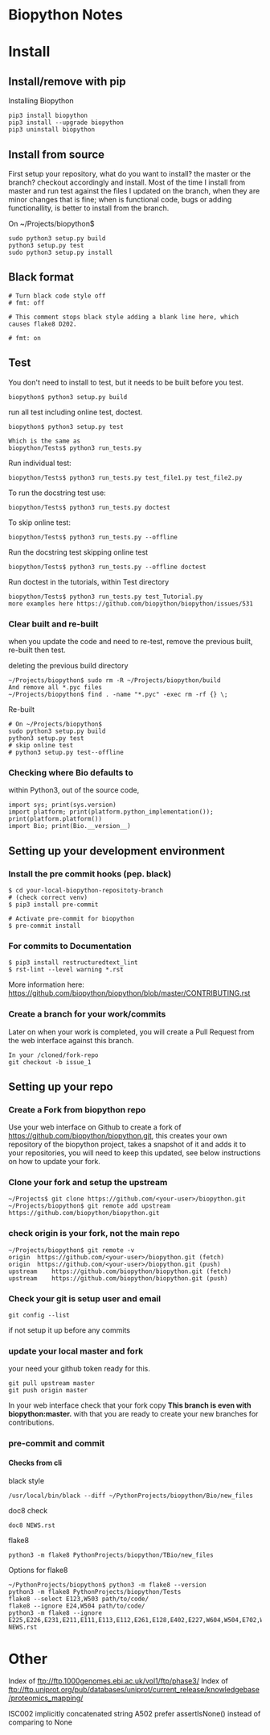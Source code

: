 # Biopython Notes

# Install

## Install/remove with pip
Installing Biopython
```
pip3 install biopython
pip3 install --upgrade biopython
pip3 uninstall biopython
```

## Install from source
First setup your repository, what do you want to install? the master or the branch? checkout accordingly and install. Most of the time I install from master and run test against the files I updated on the branch, when they are minor changes that is fine; when is functional code, bugs or adding functionallity, is better to install from the branch.

On ~/Projects/biopython$
```
sudo python3 setup.py build
python3 setup.py test
sudo python3 setup.py install
```
## Black format
```
# Turn black code style off
# fmt: off

# This comment stops black style adding a blank line here, which causes flake8 D202.

# fmt: on
```
## Test
You don't need to install to test, but it needs to be built before you test.
```
biopython$ python3 setup.py build
```

run all test including online test, doctest.
```
biopython$ python3 setup.py test

Which is the same as 
biopython/Tests$ python3 run_tests.py
```
Run individual test:
```
biopython/Tests$ python3 run_tests.py test_file1.py test_file2.py
```
To run the docstring test use:
```
biopython/Tests$ python3 run_tests.py doctest
```
To skip online test:
```
biopython/Tests$ python3 run_tests.py --offline
```
Run the docstring test skipping online test
```
biopython/Tests$ python3 run_tests.py --offline doctest
```
Run doctest in the tutorials, within Test directory
```
biopython/Tests$ python3 run_tests.py test_Tutorial.py
more examples here https://github.com/biopython/biopython/issues/531
```
### Clear built and re-built
when you update the code and need to re-test, remove the previous built, re-built then test.

deleting the previous build directory
```
~/Projects/biopython$ sudo rm -R ~/Projects/biopython/build
And remove all *.pyc files
~/Projects/biopython$ find . -name "*.pyc" -exec rm -rf {} \;
```
Re-built
```
# On ~/Projects/biopython$
sudo python3 setup.py build
python3 setup.py test
# skip online test
# python3 setup.py test--offline
```

### Checking where Bio defaults to
within Python3, out of the source code,
```
import sys; print(sys.version)
import platform; print(platform.python_implementation()); print(platform.platform())
import Bio; print(Bio.__version__)
```
## Setting up your development environment

### Install the pre commit hooks (pep. black)
```
$ cd your-local-biopython-repositoty-branch
# (check correct venv)
$ pip3 install pre-commit

# Activate pre-commit for biopython
$ pre-commit install
```
### For commits to Documentation
```
$ pip3 install restructuredtext_lint
$ rst-lint --level warning *.rst
```
More information here: https://github.com/biopython/biopython/blob/master/CONTRIBUTING.rst

### Create a branch for your work/commits
Later on when your work is completed, you will create a Pull Request from the web interface against this branch.

```
In your /cloned/fork-repo
git checkout -b issue_1
```

## Setting up your repo

### Create a Fork from biopython repo

Use your web interface on Github to create a fork of https://github.com/biopython/biopython.git, this creates your own repository of the biopython project, takes a snapshot of it and adds it to your repositories, you will need to keep this updated, see below instructions on how to update your fork.

### Clone your fork and setup the upstream
```
~/Projects$ git clone https://github.com/<your-user>/biopython.git
~/Projects/biopython$ git remote add upstream https://github.com/biopython/biopython.git
```
### check origin is your fork, not the main repo
```
~/Projects/biopython$ git remote -v
origin	https://github.com/<your-user>/biopython.git (fetch)
origin	https://github.com/<your-user>/biopython.git (push)
upstream	https://github.com/biopython/biopython.git (fetch)
upstream	https://github.com/biopython/biopython.git (push)
```
### Check your git is setup user and email
```
git config --list
```
if not setup it up before any commits

### update your local master and fork
your need your github token ready for this.
```
git pull upstream master
git push origin master
```
In your web interface check that your fork copy **This branch is even with biopython:master.** with that you are ready to create your new branches for contributions.

### pre-commit and commit
#### Checks from cli
black style
```
/usr/local/bin/black --diff ~/PythonProjects/biopython/Bio/new_files
```
doc8 check
```
doc8 NEWS.rst 
```

flake8
```
python3 -m flake8 PythonProjects/biopython/TBio/new_files
```
Options for flake8
```
~/PythonProjects/biopython$ python3 -m flake8 --version
python3 -m flake8 PythonProjects/biopython/Tests
flake8 --select E123,W503 path/to/code/
flake8 --ignore E24,W504 path/to/code/
python3 -m flake8 --ignore E225,E226,E231,E211,E111,E113,E112,E261,E128,E402,E227,W604,W504,E702,W503 NEWS.rst
```

# Other
Index of ftp://ftp.1000genomes.ebi.ac.uk/vol1/ftp/phase3/
Index of ftp://ftp.uniprot.org/pub/databases/uniprot/current_release/knowledgebase/proteomics_mapping/

ISC002 implicitly concatenated string 
A502 prefer assertIsNone() instead of comparing to None
